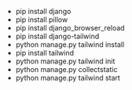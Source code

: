 * pip install django
* pip install pillow
* pip install django_browser_reload
* pip install django-tailwind
* python manage.py tailwind install
* pip install tailwind
* python manage.py tailwind init
* python manage.py collectstatic
* python manage.py tailwind start